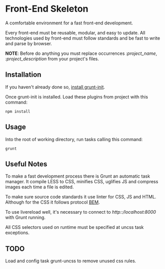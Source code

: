 # Front-End Skeleton

A comfortable environment for a fast front-end development.

Every front-end must be reusable, modular, and easy to update. All technologies
used by front-end must follow standards and be fast to write and parse by
browser.

**NOTE**: Before do anything you must replace occurrences *:project_name*,
*:project_description* from your project's files.

## Installation

If you haven't already done so, [install grunt-init][grunt-website].

Once grunt-init is installed. Load these plugins from project with this command:

```shell
npm install
```

## Usage

Into the root of working directory, run tasks calling this command:

```shell
grunt
```

## Useful Notes

To make a fast development process there is Grunt an automatic task manager. It
compile LESS to CSS, minifies CSS, uglifies JS and compress images each time a
file is edited.

To make sure source code standards it use linter for CSS, JS and HTML. Although
for the CSS it follows protocol [BEM][bem-website].

To use livereload well, it's necessary to connect to *http::/localhost:8000*
with Grunt running.

All CSS selectors used on runtime must be specified at uncss task exceptions.

## TODO

Load and config task grunt-uncss to remove unused css rules.

[bem-website]: http://getbem.com/
[grunt-website]: http://gruntjs.com/project-scaffolding
